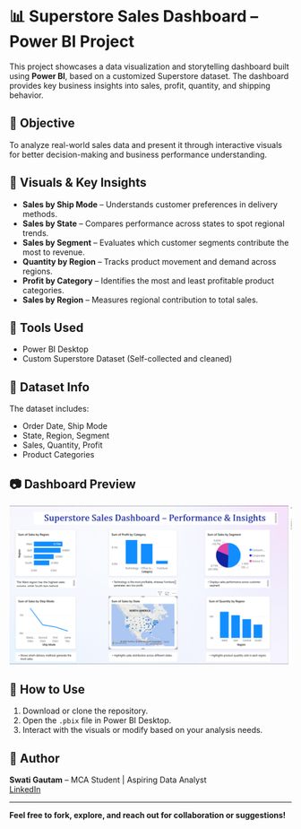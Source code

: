 # 📊 Superstore Sales Dashboard – Power BI Project

This project showcases a data visualization and storytelling dashboard built using **Power BI**, based on a customized Superstore dataset. The dashboard provides key business insights into sales, profit, quantity, and shipping behavior.

## 🎯 Objective
To analyze real-world sales data and present it through interactive visuals for better decision-making and business performance understanding.

## 📌 Visuals & Key Insights
- **Sales by Ship Mode** – Understands customer preferences in delivery methods.
- **Sales by State** – Compares performance across states to spot regional trends.
- **Sales by Segment** – Evaluates which customer segments contribute the most to revenue.
- **Quantity by Region** – Tracks product movement and demand across regions.
- **Profit by Category** – Identifies the most and least profitable product categories.
- **Sales by Region** – Measures regional contribution to total sales.

## 🧰 Tools Used
- Power BI Desktop
- Custom Superstore Dataset (Self-collected and cleaned)

## 📂 Dataset Info
The dataset includes:
- Order Date, Ship Mode
- State, Region, Segment
- Sales, Quantity, Profit
- Product Categories

## 📷 Dashboard Preview
![Screenshot](https://github.com/SwatiGautam02/Elevate_labTask2/blob/fe6bc825f4682fe29041f542c177c3fab81e841e/Screenshot%202025-08-07%20162750.png?raw=true)

## 🚀 How to Use
1. Download or clone the repository.
2. Open the `.pbix` file in Power BI Desktop.
3. Interact with the visuals or modify based on your analysis needs.

## 📎 Author
**Swati Gautam** – MCA Student | Aspiring Data Analyst  
[LinkedIn](https://www.linkedin.com/in/swati-gautam/) 

---

**Feel free to fork, explore, and reach out for collaboration or suggestions!**
